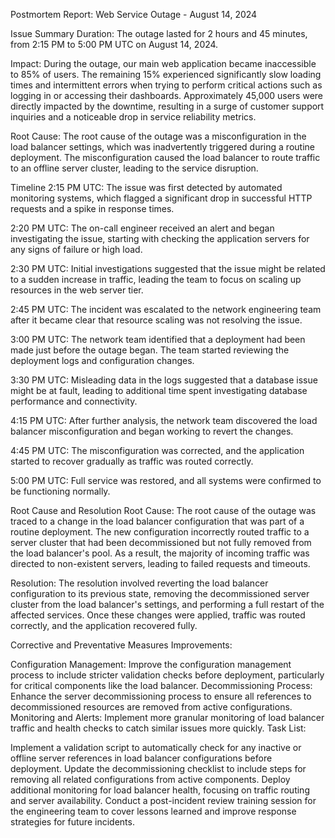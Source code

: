 Postmortem Report: Web Service Outage - August 14, 2024

Issue Summary
Duration:
The outage lasted for 2 hours and 45 minutes, from 2:15 PM to 5:00 PM UTC on August 14, 2024.

Impact:
During the outage, our main web application became inaccessible to 85% of users. The remaining 15% experienced significantly slow loading times and intermittent errors when trying to perform critical actions such as logging in or accessing their dashboards. Approximately 45,000 users were directly impacted by the downtime, resulting in a surge of customer support inquiries and a noticeable drop in service reliability metrics.

Root Cause:
The root cause of the outage was a misconfiguration in the load balancer settings, which was inadvertently triggered during a routine deployment. The misconfiguration caused the load balancer to route traffic to an offline server cluster, leading to the service disruption.

Timeline
2:15 PM UTC:
The issue was first detected by automated monitoring systems, which flagged a significant drop in successful HTTP requests and a spike in response times.

2:20 PM UTC:
The on-call engineer received an alert and began investigating the issue, starting with checking the application servers for any signs of failure or high load.

2:30 PM UTC:
Initial investigations suggested that the issue might be related to a sudden increase in traffic, leading the team to focus on scaling up resources in the web server tier.

2:45 PM UTC:
The incident was escalated to the network engineering team after it became clear that resource scaling was not resolving the issue.

3:00 PM UTC:
The network team identified that a deployment had been made just before the outage began. The team started reviewing the deployment logs and configuration changes.

3:30 PM UTC:
Misleading data in the logs suggested that a database issue might be at fault, leading to additional time spent investigating database performance and connectivity.

4:15 PM UTC:
After further analysis, the network team discovered the load balancer misconfiguration and began working to revert the changes.

4:45 PM UTC:
The misconfiguration was corrected, and the application started to recover gradually as traffic was routed correctly.

5:00 PM UTC:
Full service was restored, and all systems were confirmed to be functioning normally.

Root Cause and Resolution
Root Cause:
The root cause of the outage was traced to a change in the load balancer configuration that was part of a routine deployment. The new configuration incorrectly routed traffic to a server cluster that had been decommissioned but not fully removed from the load balancer's pool. As a result, the majority of incoming traffic was directed to non-existent servers, leading to failed requests and timeouts.

Resolution:
The resolution involved reverting the load balancer configuration to its previous state, removing the decommissioned server cluster from the load balancer's settings, and performing a full restart of the affected services. Once these changes were applied, traffic was routed correctly, and the application recovered fully.

Corrective and Preventative Measures
Improvements:

Configuration Management: Improve the configuration management process to include stricter validation checks before deployment, particularly for critical components like the load balancer.
Decommissioning Process: Enhance the server decommissioning process to ensure all references to decommissioned resources are removed from active configurations.
Monitoring and Alerts: Implement more granular monitoring of load balancer traffic and health checks to catch similar issues more quickly.
Task List:

 Implement a validation script to automatically check for any inactive or offline server references in load balancer configurations before deployment.
 Update the decommissioning checklist to include steps for removing all related configurations from active components.
 Deploy additional monitoring for load balancer health, focusing on traffic routing and server availability.
 Conduct a post-incident review training session for the engineering team to cover lessons learned and improve response strategies for future incidents.
